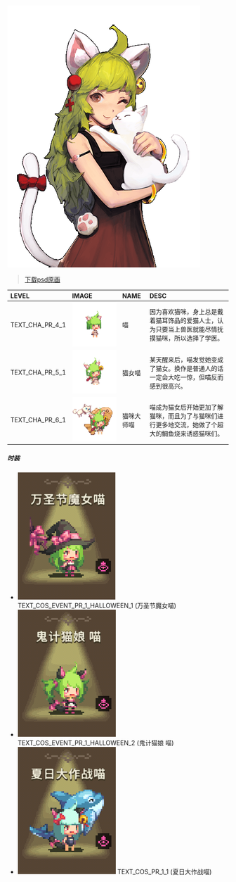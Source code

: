 ![](./atlas0-039450.png)

> [下载psd原画](./atlas0-039450.psd)

| LEVEL           | IMAGE        | NAME       | DESC                                                                                             |
|:----------------|:-------------|:-----------|:-------------------------------------------------------------------------------------------------|
| TEXT_CHA_PR_4_1 | ![](4.png)   | 喵         | 因为喜欢猫咪，身上总是戴着猫耳饰品的爱猫人士，认为只要当上兽医就能尽情抚摸猫咪，所以选择了学医。 |
| TEXT_CHA_PR_5_1 | ![](5.png)   | 猫女喵     | 某天醒来后，喵发觉她变成了猫女。换作是普通人的话一定会大吃一惊，但喵反而感到很高兴。 |           |
| TEXT_CHA_PR_6_1 | ![](./6.png) | 猫咪大师喵 | 喵成为猫女后开始更加了解猫咪，而且为了与猫咪们进行更多地交流，她做了个超大的鲷鱼烧来诱惑猫咪们。 |

##### 时装

+ ![](COS_EVENT_PR_1_HALLOWEEN_1.png) TEXT_COS_EVENT_PR_1_HALLOWEEN_1 (万圣节魔女喵) 
+ ![](COS_EVENT_PR_1_HALLOWEEN_2.png) TEXT_COS_EVENT_PR_1_HALLOWEEN_2 (鬼计猫娘 喵) 
+ ![](COS_PR_1_1.png) TEXT_COS_PR_1_1 (夏日大作战喵) 
